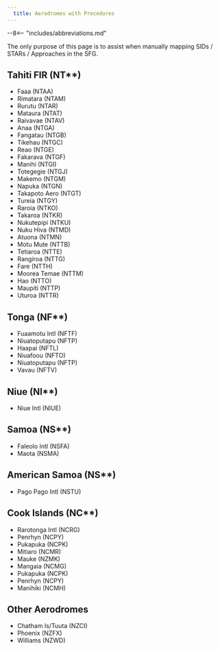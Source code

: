 ```yaml
---
  title: Aerodromes with Procedures
---
```


--8<-- "includes/abbreviations.md"

The only purpose of this page is to assist when manually mapping SIDs / STARs / Approaches in the SFG.

## Tahiti FIR (NT**)

* Faaa (NTAA)
* Rimatara (NTAM)
* Rurutu (NTAR)
* Mataura (NTAT)
* Raivavae (NTAV)
* Anaa (NTGA)
* Fangatau (NTGB)
* Tikehau (NTGC)
* Reao (NTGE) 
* Fakarava (NTGF)
* Manihi (NTGI)
* Totegegie (NTGJ)
* Makemo (NTGM)
* Napuka (NTGN)
* Takapoto Aero (NTGT)
* Tureia (NTGY)
* Raroia (NTKO)
* Takaroa (NTKR)
* Nukutepipi (NTKU)
* Nuku Hiva (NTMD)
* Atuona (NTMN)
* Motu Mute (NTTB)
* Tetiaroa (NTTE)
* Rangiroa (NTTG)
* Fare (NTTH)
* Moorea Temae (NTTM)
* Hao (NTTO)
* Maupiti (NTTP)
* Uturoa (NTTR)


## Tonga (NF**)

* Fuaamotu Intl (NFTF)
* Niuatoputapu (NFTP)
* Haapai (NFTL)
* Niuafoou (NFTO)
* Niuatoputapu (NFTP)
* Vavau (NFTV)

## Niue (NI**)
* Niue Intl (NIUE)

## Samoa (NS**)
* Faleolo Intl (NSFA)
* Maota (NSMA)

## American Samoa (NS**)
* Pago Pago Intl (NSTU)

## Cook Islands (NC**)
* Rarotonga Intl (NCRG)
* Penrhyn (NCPY)
* Pukapuka (NCPK)
* Mitiaro (NCMR)
* Mauke (NZMK)
* Mangaia (NCMG)
* Pukapuka (NCPK)
* Penrhyn (NCPY)
* Manihiki (NCMH)

## Other Aerodromes

* Chatham Is/Tuuta (NZCI)
* Phoenix (NZFX)
* Williams (NZWD)